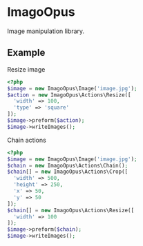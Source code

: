 # ImagoOpus

Image manipulation library. 

## Example

Resize image
```php
<?php
$image = new ImagoOpus\Image('image.jpg');
$action = new ImagoOpus\Actions\Resize([
  'width' => 100,
  'type' => 'square'
]);
$image->preform($action);
$image->writeImages();
```

Chain actions
```php
<?php
$image = new ImagoOpus\Image('image.jpg');
$chain = new ImagoOpus\Actions\Chain();
$chain[] = new ImagoOpus\Actions\Crop([
  'width' => 500,
  'height' => 250, 
  'x' => 50,
  'y' => 50
]);
$chain[] = new ImagoOpus\Actions\Resize([
  'width' => 100
]);
$image->preform($chain);
$image->writeImages();
```
